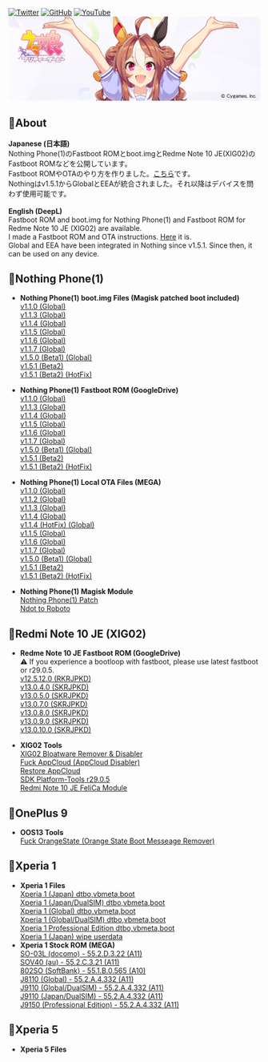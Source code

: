 [![Twitter](https://img.shields.io/twitter/follow/ot_inc?style=flat&logo=twitter)](https://twitter.com/ot_inc)
[![GitHub](https://img.shields.io/github/followers/reindex-ot?style=flat&logo=github)](https://github.com/reindex-ot)
[![YouTube](https://img.shields.io/youtube/channel/subscribers/UCE5tVfXXLSonqBJ1GZmLuyw?style=flat&logo=youtube)](https://www.youtube.com/channel/UCE5tVfXXLSonqBJ1GZmLuyw)
[![Copano Rickey](https://raw.githubusercontent.com/reindex-ot/reindex-ot.github.io/main/image/copanorickey.jpg)](https://umamusume.jp/character/detail/?name=copanorickey)
<br>
## 📖About
<b>Japanese (日本語)</b><br>
Nothing Phone(1)のFastboot ROMとboot.imgとRedme Note 10 JE(XIG02)のFastboot ROMなどを公開しています。<br>
Fastboot ROMやOTAのやり方を作りました。[こちら](https://reindex-ot.github.io/how_to_use)です。<br>
Nothingはv1.5.1からGlobalとEEAが統合されました。それ以降はデバイスを問わず使用可能です。<br>
<br>
<b>English (DeepL)</b><br>
Fastboot ROM and boot.img for Nothing Phone(1) and Fastboot ROM for Redme Note 10 JE (XIG02) are available.<br>
I made a Fastboot ROM and OTA instructions. [Here](https://reindex-ot.github.io/how_to_use) it is.<br>
Global and EEA have been integrated in Nothing since v1.5.1. Since then, it can be used on any device.<br>
## 📱Nothing Phone(1)
- <b>Nothing Phone(1) boot.img Files (Magisk patched boot included)</b><br>
[v1.1.0 (Global)](https://github.com/reindex-ot/reindex-ot.github.io/blob/main/boot_img/lahaina_boot_v1.1.0_Global.zip?raw=true)<br>
[v1.1.3 (Global)](https://github.com/reindex-ot/reindex-ot.github.io/blob/main/boot_img/lahaina_boot_v1.1.3_Global.zip?raw=true)<br>
[v1.1.4 (Global)](https://github.com/reindex-ot/reindex-ot.github.io/blob/main/boot_img/lahaina_boot_v1.1.4_Global.zip?raw=true)<br>
[v1.1.5 (Global)](https://github.com/reindex-ot/reindex-ot.github.io/blob/main/boot_img/lahaina_boot_v1.1.5_Global.zip?raw=true)<br>
[v1.1.6 (Global)](https://github.com/reindex-ot/reindex-ot.github.io/blob/main/boot_img/lahaina_boot_v1.1.6_Global.zip?raw=true)<br>
[v1.1.7 (Global)](https://github.com/reindex-ot/reindex-ot.github.io/blob/main/boot_img/lahaina_boot_v1.1.7_Global.zip?raw=true)<br>
[v1.5.0 (Beta1) (Global)](https://github.com/reindex-ot/reindex-ot.github.io/blob/main/boot_img/lahaina_boot_v1.5.0_Beta_Global.zip?raw=true)<br>
[v1.5.1 (Beta2)](https://github.com/reindex-ot/reindex-ot.github.io/blob/main/boot_img/lahaina_boot_v1.5.1_Beta_Global.zip?raw=true)<br>
[v1.5.1 (Beta2) (HotFix)](https://github.com/reindex-ot/reindex-ot.github.io/blob/main/boot_img/lahaina_boot_v1.5.1(hotfix)_Beta.zip?raw=true)<br>

- <b>Nothing Phone(1) Fastboot ROM (GoogleDrive)</b><br>
[v1.1.0 (Global)](https://drive.google.com/file/d/1-Gdamvxs1tMBcQvRIUoG_EbdFaaglfnS/view?usp=sharing)<br>
[v1.1.3 (Global)](https://drive.google.com/file/d/1kuGrqfM0HqPx8KcRZgag4e9exWig_y-f/view?usp=sharing)<br>
[v1.1.4 (Global)](https://drive.google.com/file/d/1-oqPz1IYrlXhDUR8F_prgtBgKFS2Jzpo/view?usp=sharing)<br>
[v1.1.5 (Global)](https://drive.google.com/file/d/1YzJd7FAGDn04eog-5VC9uzrp45PZYJOb/view?usp=sharing)<br>
[v1.1.6 (Global)](https://drive.google.com/file/d/13W7IWx_ObuOhZJgloK92nWT1F1gNLnGE/view?usp=sharing)<br>
[v1.1.7 (Global)](https://drive.google.com/file/d/1ABPWLm8oQLfDft2bTdrf_U0cG8FA5MaK/view?usp=sharing)<br>
[v1.5.0 (Beta1) (Global)](https://drive.google.com/file/d/1V1xlzbtBV06FnJH1mZp3FcQ152f01DkD/view?usp=sharing)<br>
[v1.5.1 (Beta2)](https://drive.google.com/file/d/1kFsNFPL-K_UAu4Zl2mdhjRUETb9yuoU_/view?usp=sharing)<br>
[v1.5.1 (Beta2) (HotFix)](https://drive.google.com/file/d/1TeBJMFBLEc0iDJlwC9bb_pmfB_eBUOrd/view?usp=sharing)<br>

- <b>Nothing Phone(1) Local OTA Files (MEGA)</b><br>
[v1.1.0 (Global)](https://mega.nz/file/G8g0yCAb#Hcd1U7LK-Q4XpLKjDzOV3HKkRzo7deYSvI42aIIYuY0)<br>
[v1.1.2 (Global)](https://mega.nz/file/D94AwbRA#pTGVDBcJ9ItdG8dheCctb6T3PwCz7tEBz5LA8f7ku6U)<br>
[v1.1.3 (Global)](https://mega.nz/file/GoQGgZzD#L3Cm1dTtXPo1BFMCAV-cgM1kELWb_WJsWfwq0lrEuU0)<br>
[v1.1.4 (Global)](https://mega.nz/file/bg5VFK6J#_e8i_QpNZXyEjEU2CjtZGK9lgb-XypFAcqXsz1BfjYg)<br>
[v1.1.4 (HotFix) (Global)](https://mega.nz/file/X0BDHQoA#neBOopiUWQbHb1DKgtcQByf015nFT8zrY4VZ0sFfaG0)<br>
[v1.1.5 (Global)](https://mega.nz/file/SpBRCDAK#iieoMySHHwkJWD4tJY7tNmESPOSZ05dTC6RKHRZEkqY)<br>
[v1.1.6 (Global)](https://mega.nz/file/WtREnCSa#6bC6HPSjXoIVTdYDZGv-57C-4v0LOx6IgC1L4klRQnA)<br>
[v1.1.7 (Global)](https://mega.nz/file/a1p3nbbK#4ofRZ_466eyt6p6n51qti2YS5tVZ_dzhz5K2MnjZ7UM)<br>
[v1.5.0 (Beta1) (Global)](https://mega.nz/file/T9xSyRzL#eamdfM3ym0q43UDWcGwPBFzausPlAKmL4D1Hw3VjfD4)<br>
[v1.5.1 (Beta2)](https://mega.nz/file/W0wlGJzJ#nCzWu7kY4ZTjvR8EiuVnSYx-sc-76gNqZ7Awj8FYUs0)<br>
[v1.5.1 (Beta2) (HotFix)](https://mega.nz/file/T1oXVYhB#qfvHzfAgc2719yDHyZUrPgoTaqzMRA6sBtKUP8cwV68)<br>

- <b>Nothing Phone(1) Magisk Module</b><br>
[Nothing Phone(1) Patch](https://github.com/reindex-ot/magisk-module-nothing)<br>
[Ndot to Roboto](https://github.com/reindex-ot/Ndot-to-Roboto)<br>

## 📱Redmi Note 10 JE (XIG02)
- <b>Redme Note 10 JE Fastboot ROM (GoogleDrive)</b><br>
⚠ If you experience a bootloop with fastboot, please use latest fastboot or r29.0.5.<br>
[v12.5.12.0 (RKRJPKD)](https://drive.google.com/file/d/1bM8MV-fR91U4Aj10ukmW4A0R5PsCAh9D/view?usp=sharing)<br>
[v13.0.4.0 (SKRJPKD)](https://drive.google.com/file/d/1OrBIFEGWaWJy76-XnCflxKZrnzF905wH/view?usp=sharing)<br>
[v13.0.5.0 (SKRJPKD)](https://drive.google.com/file/d/1VwBi9Tp62L8rHauE2_CytKPlgqhlZ1VV/view?usp=sharing)<br>
[v13.0.7.0 (SKRJPKD)](https://drive.google.com/file/d/1s4ZmdzNROjMww-_1PhEbyYY6TASxVYHn/view?usp=sharing)<br>
[v13.0.8.0 (SKRJPKD)](https://drive.google.com/file/d/14NX6yPcQJSK5PTRszD83-Rk8ca1AXLQn/view?usp=sharing)<br>
[v13.0.9.0 (SKRJPKD)](https://drive.google.com/file/d/1DLoJhGQL5Z0xGkXbWIPuBzZnJwTLAlGu/view?usp=sharing)<br>
[v13.0.10.0 (SKRJPKD)](https://drive.google.com/file/d/1kcAmCEv0xBI6eB-Y4iZdLtUAUa02Ajbe/view?usp=shareing)<br>

- <b>XIG02 Tools</b><br>
[XIG02 Bloatware Remover & Disabler](https://drive.google.com/file/d/1EMQ6pax-Boj67xyCixEF7Ql5oX_CtHKe/view?usp=sharing)<br>
[Fuck AppCloud (AppCloud Disabler)](https://drive.google.com/file/d/1C8Uszdsie91VcHmIpTP8EIxq9sQJ-IDu/view?usp=sharing)<br>
[Restore AppCloud](https://drive.google.com/file/d/1axGXUpmbaTE0uqQWoNvOerHUoEeWtYv2/view?usp=sharing)<br>
[SDK Platform-Tools r29.0.5](https://drive.google.com/file/d/1wDN0bfmWSEaAx9KoN-7GI4sW0qo3XRo6/view?usp=shareing)<br>
[Redmi Note 10 JE FeliCa Module](https://github.com/reindex-ot/magisk-module-iris-felica/releases)<br>

## 📱OnePlus 9
- <b>OOS13 Tools</b><br>
[Fuck OrangeState (Orange State Boot Messeage Remover)](https://drive.google.com/file/d/1MUlZYzqKGtAV4iqjjWHT4MMQe906LvmV/view?usp=sharing)<br>

## 📱Xperia 1
- <b>Xperia 1 Files</b><br>
[Xperia 1 (Japan) dtbo,vbmeta,boot](https://github.com/reindex-ot/reindex-ot.github.io/blob/main/Xperia/Xperia1_JP_dtbo,vbmeta,boot.7z?raw=true)<br>
[Xperia 1 (Japan/DualSIM) dtbo,vbmeta,boot](https://github.com/reindex-ot/reindex-ot.github.io/blob/main/Xperia/Xperia1_J9110_JP(DualSIM)_dtbo,vbmeta,boot.7z?raw=true)<br>
[Xperia 1 (Global) dtbo,vbmeta,boot](https://github.com/reindex-ot/reindex-ot.github.io/blob/main/Xperia/Xperia1_J8110_dtbo,vbmeta,boot.7z?raw=true)<br>
[Xperia 1 (Global/DualSIM) dtbo,vbmeta,boot](https://github.com/reindex-ot/reindex-ot.github.io/blob/main/Xperia/Xperia1_J9110(DualSIM)_dtbo,vbmeta,boot.7z?raw=true)<br>
[Xperia 1 Professional Edition dtbo,vbmeta,boot](https://github.com/reindex-ot/reindex-ot.github.io/blob/main/Xperia/Xperia1_J9510(ProfessionalEdition)_dtbo,vbmeta,boot.7z?raw=true)<br>
[Xperia 1 (Japan) wipe userdata](https://github.com/reindex-ot/reindex-ot.github.io/raw/main/Xperia/Xperia1_JP_wipe_userdata.7z?raw=true)<br>
- <b>Xperia 1 Stock ROM (MEGA)</b><br>
[SO-03L (docomo) - 55.2.D.3.22 (A11)](https://mega.nz/file/2ooAmYLI#ez4QfW3s4nipRKOT0vrby3NtFeCG0C4cCeQrziDOUW8)<br>
[SOV40 (au) - 55.2.C.3.21 (A11)](https://mega.nz/file/XwpHTSQZ#7ASh31HfdgbynMSiR3VuGMha20XT3Aetgk0sXghJp6w)<br>
[802SO (SoftBank) - 55.1.B.0.565 (A10)](https://mega.nz/file/j1wWGDSa#QCUxiMskO8txDOaAPSJfNYGR61Kcf8-VKCt4MZPofAk)<br>
[J8110 (Global) - 55.2.A.4.332 (A11)](https://mega.nz/file/j0YCBCRR#A8P_14aK5buec0dQAceGCWCFdHoTNo75DJgaTiSHU70)<br>
[J9110 (Global/DualSIM) - 55.2.A.4.332 (A11)](https://mega.nz/file/74RkkA6S#MMeXVw8sTMy0Ty1uxHnzWWcs39VNQTzdCTXnUgICZGg)<br>
[J9110 (Japan/DualSIM) - 55.2.A.4.332 (A11)](https://mega.nz/file/75gW0JqI#YE-l536SrDzMtNxGp6nXnzsj6X5UUnDN-WoFuG3zWvA)<br>
[J9150 (Professional Edition) - 55.2.A.4.332 (A11)](https://mega.nz/file/uwQThTyL#ocWxUV70uXzGpGYNrWTp5OBMbPy_Mtg5mJLBFWVYs7Y)<br>

## 📱Xperia 5
- <b>Xperia 5 Files</b><br>

